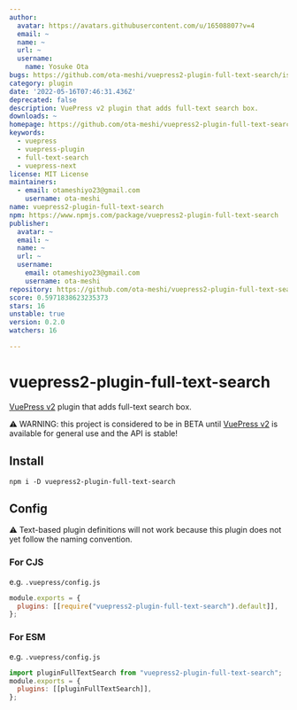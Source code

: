 ```yaml
---
author:
  avatar: https://avatars.githubusercontent.com/u/16508807?v=4
  email: ~
  name: ~
  url: ~
  username:
    name: Yosuke Ota
bugs: https://github.com/ota-meshi/vuepress2-plugin-full-text-search/issues
category: plugin
date: '2022-05-16T07:46:31.436Z'
deprecated: false
description: VuePress v2 plugin that adds full-text search box.
downloads: ~
homepage: https://github.com/ota-meshi/vuepress2-plugin-full-text-search#readme
keywords:
  - vuepress
  - vuepress-plugin
  - full-text-search
  - vuepress-next
license: MIT License
maintainers:
  - email: otameshiyo23@gmail.com
    username: ota-meshi
name: vuepress2-plugin-full-text-search
npm: https://www.npmjs.com/package/vuepress2-plugin-full-text-search
publisher:
  avatar: ~
  email: ~
  name: ~
  url: ~
  username:
    email: otameshiyo23@gmail.com
    username: ota-meshi
repository: https://github.com/ota-meshi/vuepress2-plugin-full-text-search
score: 0.5971838623235373
stars: 16
unstable: true
version: 0.2.0
watchers: 16

---
```


# vuepress2-plugin-full-text-search

[VuePress v2] plugin that adds full-text search box.

[vuepress v2]: https://v2.vuepress.vuejs.org/

:warning: WARNING: this project is considered to be in BETA until [VuePress v2] is available for general use and the API is stable!

## Install

```shell
npm i -D vuepress2-plugin-full-text-search
```

## Config

:warning: Text-based plugin definitions will not work because this plugin does not yet follow the naming convention.

### For CJS

e.g. `.vuepress/config.js`

```js
module.exports = {
  plugins: [[require("vuepress2-plugin-full-text-search").default]],
};
```

### For ESM

e.g. `.vuepress/config.js`

```js
import pluginFullTextSearch from "vuepress2-plugin-full-text-search";
module.exports = {
  plugins: [[pluginFullTextSearch]],
};
```
